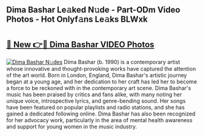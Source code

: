 ## Dima Bashar Le𝚊ked N𝚞de - Part-ODm Video Photos - Hot Onlyf𝚊ns Le𝚊ks BLWxk

# <h2><a href="http://ab40156.deff.icu/?id=Dima+Bashar">🔗 New 👉🔴 Dima Bashar VIDEO Photos</a></h2>

[![Dima Bashar N𝚞des](https://i.imgur.com/rIISA9y.gif)](http://ab40156.deff.icu/?id=Dima+Bashar)
Dima Bashar (b. 1990) is a contemporary artist whose innovative and thought-provoking works have captured the attention of the art world. Born in London, England, Dima Bashar's artistic journey began at a young age, and her dedication to her craft has led her to become a force to be reckoned with in the contemporary art scene. Dima Bashar's music has been praised by critics and fans alike, with many noting her unique voice, introspective lyrics, and genre-bending sound. Her songs have been featured on popular playlists and radio stations, and she has gained a dedicated following online. Dima Bashar has also been recognized for her advocacy work, particularly in the area of mental health awareness and support for young women in the music industry.

